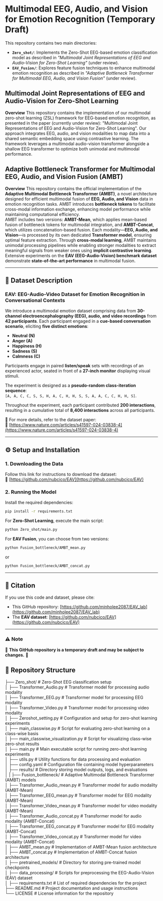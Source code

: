 
# **Multimodal EEG, Audio, and Vision for Emotion Recognition** (Temporary Draft)

This repository contains two main directories:  
- **`Zero_shot/`**: Implements the Zero-Shot EEG-based emotion classification model as described in *"Multimodal Joint Representations of EEG and Audio-Vision for Zero-Shot Learning"* (under review).  
- **`EAV_Fusion/`**: Explores feature fusion techniques to enhance multimodal emotion recognition as described in *"Adaptive Bottleneck Transformer for Multimodal EEG, Audio, and Vision Fusion"* (under review).  

## **Multimodal Joint Representations of EEG and Audio-Vision for Zero-Shot Learning**  
**Overview**  This repository contains the implementation of our multimodal zero-shot learning (ZSL) framework for EEG-based emotion recognition, as presented in the paper (currently under review): "Multimodal Joint Representations of EEG and Audio-Vision for Zero-Shot Learning". Our approach integrates EEG, audio, and vision modalities to map data into a shared semantic embedding space using contrastive learning. The framework leverages a multimodal audio-vision transformer alongside a shallow EEG transformer to optimize both unimodal and multimodal performance.

## **Adaptive Bottleneck Transformer for Multimodal EEG, Audio, and Vision Fusion (AMBT)**  

**Overview**  This repository contains the official implementation of the **Adaptive Multimodal Bottleneck Transformer (AMBT)**, a novel architecture designed for efficient multimodal fusion of **EEG, Audio, and Vision** data in emotion recognition tasks. AMBT introduces **bottleneck tokens** to facilitate cross-modal information exchange, enhancing model performance while maintaining computational efficiency.  
AMBT includes two versions: **AMBT-Mean**, which applies mean-based fusion of bottleneck tokens for multimodal integration, and **AMBT-Concat**, which utilizes concatenation-based fusion. Each modality—**EEG, Audio, and Vision**—is processed by its own dedicated **Transformer model**, ensuring optimal feature extraction. Through **cross-modal learning**, AMBT maintains unimodal processing pipelines while enabling stronger modalities to extract meaningful signals from weaker ones using **implicit contrastive learning**. Extensive experiments on the **EAV (EEG-Audio-Vision) benchmark dataset** demonstrate **state-of-the-art performance** in multimodal fusion.

---

## **📌 Dataset Description**  
### **EAV: EEG-Audio-Video Dataset for Emotion Recognition in Conversational Contexts**  
We introduce a multimodal emotion dataset comprising data from **30-channel electroencephalography (EEG), audio, and video recordings** from **42 participants**. Each participant engaged in a **cue-based conversation scenario**, eliciting **five distinct emotions**:  
- **Neutral (N)**  
- **Anger (A)**  
- **Happiness (H)**  
- **Sadness (S)**  
- **Calmness (C)**  

Participants engage in paired **listen/speak** sets with recordings of an experienced actor, seated in front of a **27-inch monitor** displaying visual stimuli.  

The experiment is designed as a **pseudo-random class-iteration sequence**:  
`[A, A, C, C, S, S, H, A, C, H, H, S, S, A, A, C, C, H, H, S]`.  

Throughout the experiment, each participant contributed **200 interactions**, resulting in a cumulative total of **8,400 interactions** across all participants.  

📄 For more details, refer to the dataset paper:  
🔗 [https://www.nature.com/articles/s41597-024-03838-4](https://www.nature.com/articles/s41597-024-03838-4)  


---

## **⚙️ Setup and Installation**  
### **1. Downloading the Data**  

Follow this link for instructions to download the dataset:  
🔗 [https://github.com/nubcico/EAV](https://github.com/nubcico/EAV)  

### **2. Running the Model**  

Install the required dependencies:  
```bash
pip install -r requirements.txt
```

For **Zero-Shot Learning**, execute the main script:  
```bash
python Zero_shot/main.py
```

For **EAV Fusion**, you can choose from two versions:  
```bash
python Fusion_bottleneck/AMBT_mean.py
```
or  
```bash
python Fusion_bottleneck/AMBT_concat.py
```

---


## **📢 Citation**  
If you use this code and dataset, please cite:  
- This GitHub repository: [https://github.com/minholee2087/EAV_lab](https://github.com/minholee2087/EAV_lab)  
- The **EAV dataset**: [https://github.com/nubcico/EAV](https://github.com/nubcico/EAV)  

---

### **⚠️ Note**  
🚧 **This GitHub repository is a temporary draft and may be subject to changes.** 🚧  


## **📁 Repository Structure**  
├── Zero_shot/                     # Zero-Shot EEG classification setup  
│   ├── Transformer_Audio.py       # Transformer model for processing audio modality  
│   ├── Transformer_EEG.py         # Transformer model for processing EEG modality  
│   ├── Transformer_Video.py       # Transformer model for processing video modality  
│   ├── Zeroshot_setting.py        # Configuration and setup for zero-shot learning experiments  
│   ├── main_classwise.py          # Script for evaluating zero-shot learning on a class-wise basis  
│   ├── main_classwise_visualization.py  # Script for visualizing class-wise zero-shot results  
│   ├── main.py                    # Main executable script for running zero-shot learning experiments  
│   ├── utils.py                    # Utility functions for data processing and evaluation  
│   ├── config.yaml                 # Configuration file containing model hyperparameters  
│   ├── results/                    # Directory storing model outputs, logs, and evaluations  
│
|
├── Fusion_bottleneck/              # Adaptive Multimodal Bottleneck Transformer (AMBT) models  
│   ├── Transformer_Audio_mean.py   # Transformer model for audio modality (AMBT-Mean)  
│   ├── Transformer_EEG_mean.py     # Transformer model for EEG modality (AMBT-Mean)  
│   ├── Transformer_Video_mean.py   # Transformer model for video modality (AMBT-Mean)  
│   ├── Transformer_Audio_concat.py # Transformer model for audio modality (AMBT-Concat)  
│   ├── Transformer_EEG_concat.py   # Transformer model for EEG modality (AMBT-Concat)  
│   ├── Transformer_Video_concat.py # Transformer model for video modality (AMBT-Concat)  
│   ├── AMBT_mean.py                # Implementation of AMBT-Mean fusion architecture  
│   ├── AMBT_concat.py              # Implementation of AMBT-Concat fusion architecture  
│
├── pretrained_models/              # Directory for storing pre-trained model checkpoints  
│
├── data_processing/                # Scripts for preprocessing the EEG-Audio-Vision (EAV) dataset  
│
├── requirements.txt                # List of required dependencies for the project  
├── README.md                       # Project documentation and usage instructions  
└── LICENSE                         # License information for the repository  
 
